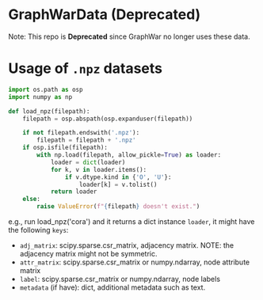 # GraphWarData (Deprecated)
Note: This repo is **Deprecated** since GraphWar no longer uses these data.


# Usage of `.npz` datasets
```python
import os.path as osp
import numpy as np

def load_npz(filepath):
    filepath = osp.abspath(osp.expanduser(filepath))

    if not filepath.endswith('.npz'):
        filepath = filepath + '.npz'
    if osp.isfile(filepath):
        with np.load(filepath, allow_pickle=True) as loader:
            loader = dict(loader)
            for k, v in loader.items():
                if v.dtype.kind in {'O', 'U'}:
                    loader[k] = v.tolist()
            return loader
    else:
        raise ValueError(f"{filepath} doesn't exist.")
```
e.g., run load_npz('cora') and it returns a dict instance `loader`, it might have the following `keys`:
+ `adj_matrix`: scipy.sparse.csr_matrix, adjacency matrix. NOTE: the adjacency matrix might not be symmetric.
+ `attr_matrix`: scipy.sparse.csr_matrix or numpy.ndarray, node attribute matrix
+ `label`: scipy.sparse.csr_matrix or numpy.ndarray, node labels
+ `metadata` (if have): dict, additional metadata such as text.
